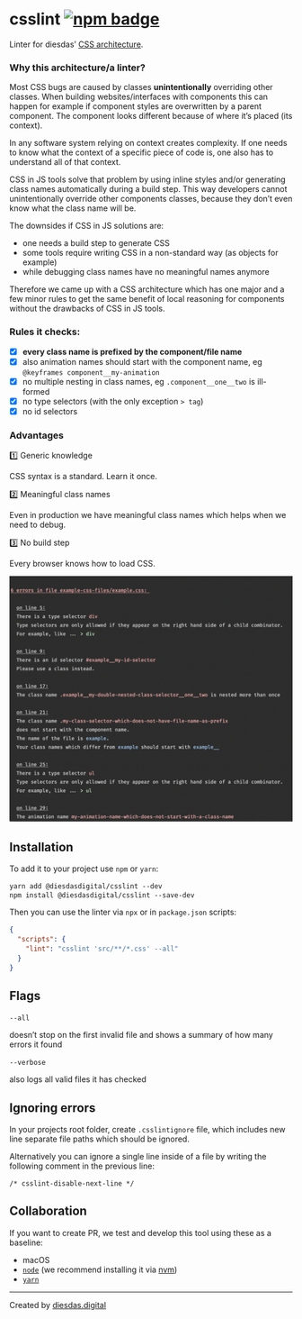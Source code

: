 # csslint [![npm badge](https://badgen.net/npm/v/@diesdasdigital/csslint)](https://www.npmjs.com/package/@diesdasdigital/csslint)

Linter for diesdas’ [CSS architecture](https://diesdas.digital/wiki/life-as-a-developer/how-we-write-css).

### Why this architecture/a linter?
Most CSS bugs are caused by classes **unintentionally** overriding other classes. When building websites/interfaces with components this can happen for example if component styles are overwritten by a parent component. The component looks different because of where it’s placed (its context).

In any software system relying on context creates complexity. If one needs to know what the context of a specific piece of code is, one also has to understand all of that context.

CSS in JS tools solve that problem by using inline styles and/or generating class names automatically during a build step. This way developers cannot unintentionally override other components classes, because they don’t even know what the class name will be.

The downsides if CSS in JS solutions are:
- one needs a build step to generate CSS
- some tools require writing CSS in a non-standard way (as objects for example)
- while debugging class names have no meaningful names anymore

Therefore we came up with a CSS architecture which has one major and a few minor rules to get the same benefit of local reasoning for components without the drawbacks of CSS in JS tools.

### Rules it checks:

- [x] **every class name is prefixed by the component/file name**
- [x] also animation names should start with the component name, eg `@keyframes component__my-animation`
- [x] no multiple nesting in class names, eg `.component__one__two` is ill-formed
- [x] no type selectors (with the only exception `> tag`)
- [x] no id selectors

### Advantages

1️⃣ Generic knowledge

CSS syntax is a standard. Learn it once.

2️⃣ Meaningful class names

Even in production we have meaningful class names which helps when we need to debug.

3️⃣ No build step

Every browser knows how to load CSS.

![Screenshot of error messages](diesdas-css-linter-screenshot.png)

## Installation

To add it to your project use `npm` or `yarn`:

```
yarn add @diesdasdigital/csslint --dev
npm install @diesdasdigital/csslint --save-dev
```

Then you can use the linter via `npx` or in `package.json` scripts:

```json
{
  "scripts": {
    "lint": "csslint 'src/**/*.css' --all"
  }
}
```

## Flags

`--all`

doesn’t stop on the first invalid file and shows a summary of how many errors it found

`--verbose`

also logs all valid files it has checked

## Ignoring errors

In your projects root folder, create `.csslintignore` file, which includes new line separate file paths which should be ignored.

Alternatively you can ignore a single line inside of a file by writing the following comment in the previous line:

```
/* csslint-disable-next-line */
```

## Collaboration

If you want to create PR, we test and develop this tool using these as a baseline:

- macOS
- [`node`](https://nodejs.org/en/) (we recommend installing it via [nvm](https://github.com/creationix/nvm))
- [`yarn`](https://yarnpkg.com)

---

Created by [diesdas.digital](https://diesdas.digital)
